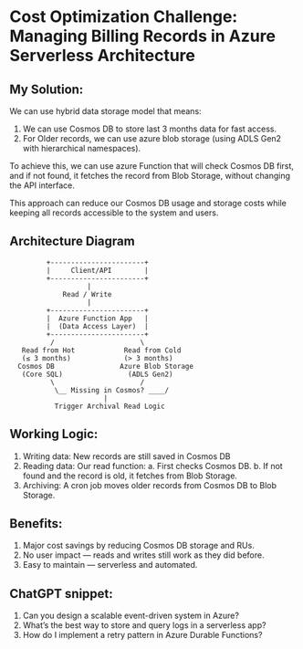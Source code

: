# Cost Optimization Challenge: Managing Billing Records in Azure Serverless Architecture

## My Solution:

We can use hybrid data storage model that means:
1. We can use Cosmos DB to store last 3 months data for fast access.
2. For Older records, we can use azure blob storage (using ADLS Gen2 with hierarchical namespaces).

To achieve this, we can use azure Function that will check Cosmos DB first, and if not found, it fetches the record from Blob Storage, without changing the API interface.

This approach can reduce our Cosmos DB usage and storage costs while keeping all records accessible to the system and users.

## Architecture Diagram
             
             +-----------------------+
             |     Client/API        |
             +-----------------------+
                       |
                 Read / Write
                       |
             +-----------------------+
             |  Azure Function App   |
             |  (Data Access Layer)  |
             +-----------------------+
              /                     \
       Read from Hot            Read from Cold
       (≤ 3 months)             (> 3 months)
      Cosmos DB                Azure Blob Storage
       (Core SQL)                (ADLS Gen2)
              \                     /
               \__ Missing in Cosmos? ____/
                           |
               Trigger Archival Read Logic


## Working Logic:
1. Writing data: New records are still saved in Cosmos DB
2. Reading data: Our read function:
   a. First checks Cosmos DB.
   b. If not found and the record is old, it fetches from Blob Storage.
3. Archiving: A cron job moves older records from Cosmos DB to Blob Storage.

## Benefits: 
1. Major cost savings by reducing Cosmos DB storage and RUs.
2. No user impact — reads and writes still work as they did before.
3. Easy to maintain — serverless and automated.

## ChatGPT snippet:

1. Can you design a scalable event-driven system in Azure?
2. What’s the best way to store and query logs in a serverless app?
3. How do I implement a retry pattern in Azure Durable Functions?
